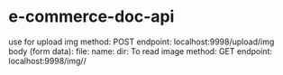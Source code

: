 # e-commerce-doc-api
use for upload img
    method: POST
    endpoint: localhost:9998/upload/img
    body (form data): file:
                    name: <name of img>
                    dir: <directory>
To read image
    method: GET
    endpoint: localhost:9998/img/<directory>/<name of image>